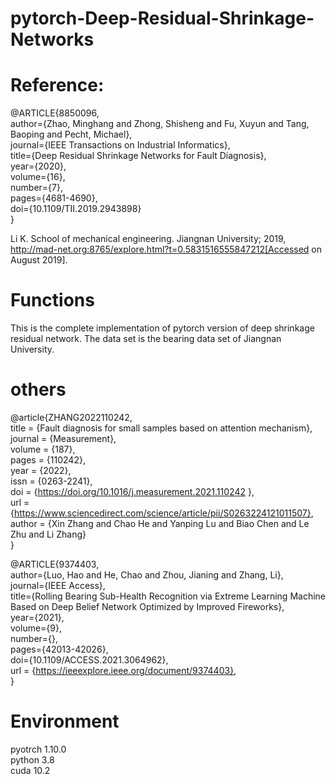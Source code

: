 # pytorch-Deep-Residual-Shrinkage-Networks



#   Reference:



@ARTICLE{8850096,  
author={Zhao, Minghang and Zhong, Shisheng and Fu, Xuyun and Tang, Baoping and Pecht, Michael},  
journal={IEEE Transactions on Industrial Informatics},   
title={Deep Residual Shrinkage Networks for Fault Diagnosis},   
year={2020},  
volume={16},  
number={7},  
pages={4681-4690},  
doi={10.1109/TII.2019.2943898}  
}


Li K. School of mechanical engineering. Jiangnan University; 2019, http://mad-net.org:8765/explore.html?t=0.5831516555847212[Accessed on August 2019].




# Functions


This is the complete implementation of pytorch version of deep shrinkage residual network. The data set is the bearing data set of Jiangnan University.



#  others

@article{ZHANG2022110242,  
title = {Fault diagnosis for small samples based on attention mechanism},  
journal = {Measurement},  
volume = {187},  
pages = {110242},  
year = {2022},  
issn = {0263-2241},  
doi = {https://doi.org/10.1016/j.measurement.2021.110242 },  
url = {https://www.sciencedirect.com/science/article/pii/S0263224121011507},  
author = {Xin Zhang and Chao He and Yanping Lu and Biao Chen and Le Zhu and Li Zhang}  
}  
   
@ARTICLE{9374403,  
author={Luo, Hao and He, Chao and Zhou, Jianing and Zhang, Li},  
journal={IEEE Access},   
title={Rolling Bearing Sub-Health Recognition via Extreme Learning Machine Based on Deep Belief Network Optimized by Improved Fireworks},   
year={2021},  
volume={9},  
number={},  
pages={42013-42026},  
doi={10.1109/ACCESS.2021.3064962},  
url = {https://ieeexplore.ieee.org/document/9374403},  
}


# Environment

pyotrch 1.10.0  
python 3.8  
cuda 10.2  
